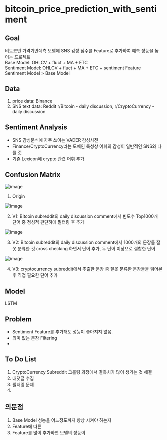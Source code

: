 # bitcoin_price_prediction_with_sentiment

## Goal
비트코인 가격기반예측 모델에 SNS 감성 점수를 Feature로 추가하여 예측 성능을 높이는 프로젝트 <br>
Base Model: OHLCV + fluct + MA + ETC <br>
Sentiment Model: OHLCV + fluct + MA + ETC + sentiment Feature <br>
Sentiment Model > Base Model

## Data
1. price data: Binance
2. SNS text data: Reddit r/Bitcoin - daily discussion, r/CryptoCurrency - daily discussion

## Sentiment Analysis
- SNS 감성분석에 자주 쓰이는 VADER 감성사전
- Finance/CryptoCurrency라는 도메인 특성상 어휘의 감성이 일반적인 SNS와 다를 것
- 기존 Lexicon에 crypto 관련 어휘 추가

## Confusion Matrix

![image](https://user-images.githubusercontent.com/28949162/157691854-061ee33e-ba0a-429f-8a8e-144ea4576060.png)

1. Origin

![image](https://user-images.githubusercontent.com/28949162/157691931-d350fbd9-ef61-4ba0-b7d1-109ad76b6c34.png)

2. V1: Bitcoin subreddit의 daily discussion comment에서 빈도수 Top1000개 단어 중 정성적 판단하에 필터링 후 추가

![image](https://user-images.githubusercontent.com/28949162/157691964-65be3f68-52ff-457b-ab54-31b5a8fea846.png)

3. V2: Bitcoin subreddit의 daily discussion comment에서 1000개의 문장들 잘못 분류한 것 cross checking 하면서 단어 추가, 두 단어 이상으로 결합한 단어

![image](https://user-images.githubusercontent.com/28949162/157691983-63ef198b-d20c-45f8-93e4-9e77defcece2.png)

4. V3: cryptocurrency subreddit에서 추출한 문장 중 잘못 분류한 문장들을 읽어본 후 직접 필요한 단어 추가

## Model
LSTM

## Problem
- Sentiment Feature를 추가해도 성능이 좋아지지 않음.
- 의미 없는 문장 Filtering
- 

## To Do List
1. CryptoCurrency Subreddit 크롤링 과정에서 결측치가 많이 생기는 것 해결
2. 대댓글 수집
3. 필터링 문제
4. 

## 의문점
1. Base Model 성능을 어느정도까지 향상 시켜야 하는지
2. Feature에 따른 
3. Feature를 많이 추가하면 모델의 성능이 




